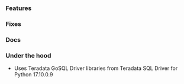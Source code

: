 ### Features

### Fixes

### Docs

### Under the hood
* Uses Teradata GoSQL Driver libraries from Teradata SQL Driver for Python 17.10.0.9
